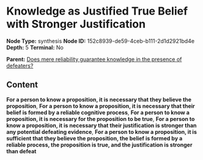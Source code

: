 # Knowledge as Justified True Belief with Stronger Justification

**Node Type:** synthesis
**Node ID:** 152c8939-de59-4ceb-b111-2d1d2921bd4e
**Depth:** 5
**Terminal:** No

**Parent:** [Does mere reliability guarantee knowledge in the presence of defeaters?](does-mere-reliability-guarantee-knowledge-in-the-presence-of-defeaters-antithesis-556a9edd-1f3c-4762-901e-8c50e10c0010.md)

## Content

**For a person to know a proposition, it is necessary that they believe the proposition**, **For a person to know a proposition, it is necessary that their belief is formed by a reliable cognitive process**, **For a person to know a proposition, it is necessary for the proposition to be true**, **For a person to know a proposition, it is necessary that their justification is stronger than any potential defeating evidence**, **For a person to know a proposition, it is sufficient that they believe the proposition, the belief is formed by a reliable process, the proposition is true, and the justification is stronger than defeat**
